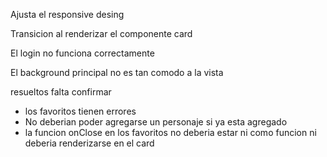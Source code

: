 Ajusta el responsive desing 

Transicion al renderizar el componente card 

El login no funciona correctamente 

El background principal no es tan comodo a la vista 

resueltos falta confirmar
- los favoritos tienen errores
- No deberian poder agregarse un personaje si ya esta agregado
- la funcion onClose en los favoritos no deberia estar ni como funcion ni deberia renderizarse en el card 